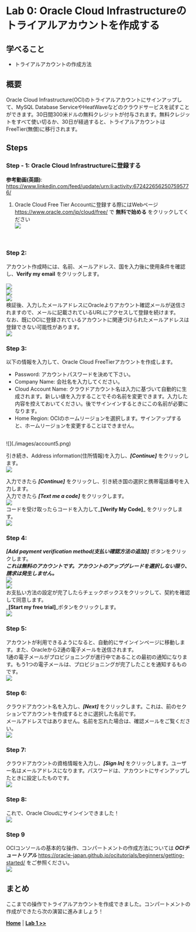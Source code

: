 # Lab 0: Oracle Cloud Infrastructureのトライアルアカウントを作成する

## 学べること

- トライアルアカウントの作成方法

## 概要

Oracle Cloud Infrastructure(OCI)のトライアルアカウントにサインアップして、MySQL Database ServiceやHeatWaveなどのクラウドサービスを試すことができます。30日間300米ドルの無料クレジットが付与されます。無料クレジットをすべて使い切るか、30日が経過すると、トライアルアカウントはFreeTier(無償)に移行されます。

## Steps

### **Step - 1:** Oracle Cloud Infrastructureに登録する

**参考動画(英語)**: https://www.linkedin.com/feed/update/urn:li:activity:6724226562507595776/
1. Oracle Cloud Free Tier Accountに登録する際にはWebページ https://www.oracle.com/jp/cloud/free/ で **無料で始める** をクリックしてください </br>
![](./images/account0.png)
</br>

### **Step 2:**
アカウント作成時には、名前、メールアドレス、国を入力後に使用条件を確認し、**Verify my email** をクリックします。</br>
</br>
![](./images/account1.png)
</br>
![](./images/account2.png)
</br>
![](./images/account3.png)
</br>
検証後、入力したメールアドレスにOracleよりアカウント確認メールが送信されますので、メールに記載されているURLにアクセスして登録を続けます。</br>
なお、既にOCIに登録されているアカウントに関連づけられたメールアドレスは登録できない可能性があります。
</br>
![](./images/account4.png)
</br>

### **Step 3:**
以下の情報を入力して、Oracle Cloud FreeTierアカウントを作成します。
- Password: アカウントパスワードを決めて下さい。
- Company Name: 会社名を入力してください。
- Cloud Account Name: クラウドアカウント名は入力に基づいて自動的に生成されます。新しい値を入力することでその名前を変更できます。入力した内容を控えておいてください。後でサインインするときにこの名前が必要になります。
- Home Region: OCIのホームリージョンを選択します。サインアップすると、ホームリージョンを変更することはできません。
</br>
![](./images/account5.png)
</br>

引き続き、Address information(住所情報)を入力し、_**[Continue]**_ をクリックします。
</br>
![](./images/account6.png)
</br>

入力できたら _**[Continue]**_ をクリックし、引き続き国の選択と携帯電話番号を入力します。</br>
入力できたら _**[Text me a code]**_ をクリックします。</br>
![](./images/account7.png)
</br>
コードを受け取ったらコードを入力して_**[Verify My Code]**_ をクリックします。
</br>
![](./images/account8.png)
</br>

### **Step 4:**
_**[Add payment verification method(支払い確認方法の追加)]**_ ボタンをクリックします。</br>
_**これは無料のアカウントです。アカウントのアップグレードを選択しない限り、請求は発生しません。**_</br>
![](./images/account9.png)
</br>
![](./images/account10.png)
</br>
お支払い方法の設定が完了したらチェックボックスをクリックして、契約を確認して同意します。</br>
_**[Start my free trial]**_ボタンをクリックします。</br>
![](./images/account11.png)
</br>

### **Step 5:**
アカウントが利用できるようになると、自動的にサインインページに移動します。また、Oracleから2通の電子メールを送信されます。</br>
1通の電子メールがプロビジョニングが進行中であることの最初の通知になります。もう1つの電子メールは、プロビジョニングが完了したことを通知するものです。</br>
![](./images/account12.png)
</br>

### **Step 6:**
クラウドアカウント名を入力し、_**[Next]**_ をクリックします。これは、前のセクションでアカウントを作成するときに選択した名前です。</br>
メールアドレスではありません。名前を忘れた場合は、確認メールをご覧ください。</br>
![](./images/account14.png)
</br>

### **Step 7:**
クラウドアカウントの資格情報を入力し、_**[Sign In]**_ をクリックします。ユーザー名はメールアドレスになります。パスワードは、アカウントにサインアップしたときに設定したものです。</br>
![](./images/account15.png)
</br>

### **Step 8:**
これで、Oracle Cloudにサインインできました！
</br>
![](./images/account16.png)
</br>

### **Step 9**
OCIコンソールの基本的な操作、コンパートメントの作成方法については _**OCIチュートリアル**_ https://oracle-japan.github.io/ocitutorials/beginners/getting-started/ をご参照ください。 </br>
![](./images/account17.png)
</br>

## まとめ

ここまでの操作でトライアルアカウントを作成できました。コンパートメントの作成ができたら次の演習に進みましょう！

**[Home](../README.md)** | **[Lab 1 >>](../Lab1/README.md)**
